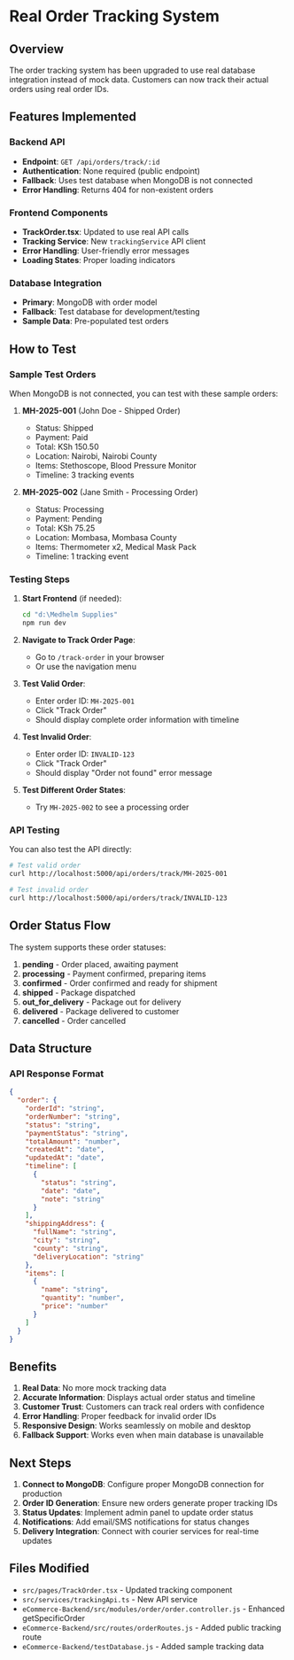 # Real Order Tracking System

## Overview
The order tracking system has been upgraded to use real database integration instead of mock data. Customers can now track their actual orders using real order IDs.

## Features Implemented

### Backend API
- **Endpoint**: `GET /api/orders/track/:id`
- **Authentication**: None required (public endpoint)
- **Fallback**: Uses test database when MongoDB is not connected
- **Error Handling**: Returns 404 for non-existent orders

### Frontend Components
- **TrackOrder.tsx**: Updated to use real API calls
- **Tracking Service**: New `trackingService` API client
- **Error Handling**: User-friendly error messages
- **Loading States**: Proper loading indicators

### Database Integration
- **Primary**: MongoDB with order model
- **Fallback**: Test database for development/testing
- **Sample Data**: Pre-populated test orders

## How to Test

### Sample Test Orders
When MongoDB is not connected, you can test with these sample orders:

1. **MH-2025-001** (John Doe - Shipped Order)
   - Status: Shipped
   - Payment: Paid
   - Total: KSh 150.50
   - Location: Nairobi, Nairobi County
   - Items: Stethoscope, Blood Pressure Monitor
   - Timeline: 3 tracking events

2. **MH-2025-002** (Jane Smith - Processing Order)
   - Status: Processing
   - Payment: Pending
   - Total: KSh 75.25
   - Location: Mombasa, Mombasa County
   - Items: Thermometer x2, Medical Mask Pack
   - Timeline: 1 tracking event

### Testing Steps

1. **Start Frontend** (if needed):
   ```bash
   cd "d:\Medhelm Supplies"
   npm run dev
   ```

2. **Navigate to Track Order Page**:
   - Go to `/track-order` in your browser
   - Or use the navigation menu

3. **Test Valid Order**:
   - Enter order ID: `MH-2025-001`
   - Click "Track Order"
   - Should display complete order information with timeline

4. **Test Invalid Order**:
   - Enter order ID: `INVALID-123`
   - Click "Track Order"
   - Should display "Order not found" error message

5. **Test Different Order States**:
   - Try `MH-2025-002` to see a processing order

### API Testing
You can also test the API directly:

```bash
# Test valid order
curl http://localhost:5000/api/orders/track/MH-2025-001

# Test invalid order
curl http://localhost:5000/api/orders/track/INVALID-123
```

## Order Status Flow

The system supports these order statuses:
1. **pending** - Order placed, awaiting payment
2. **processing** - Payment confirmed, preparing items
3. **confirmed** - Order confirmed and ready for shipment
4. **shipped** - Package dispatched
5. **out_for_delivery** - Package out for delivery
6. **delivered** - Package delivered to customer
7. **cancelled** - Order cancelled

## Data Structure

### API Response Format
```json
{
  "order": {
    "orderId": "string",
    "orderNumber": "string",
    "status": "string",
    "paymentStatus": "string", 
    "totalAmount": "number",
    "createdAt": "date",
    "updatedAt": "date",
    "timeline": [
      {
        "status": "string",
        "date": "date",
        "note": "string"
      }
    ],
    "shippingAddress": {
      "fullName": "string",
      "city": "string", 
      "county": "string",
      "deliveryLocation": "string"
    },
    "items": [
      {
        "name": "string",
        "quantity": "number",
        "price": "number"
      }
    ]
  }
}
```

## Benefits

1. **Real Data**: No more mock tracking data
2. **Accurate Information**: Displays actual order status and timeline
3. **Customer Trust**: Customers can track real orders with confidence
4. **Error Handling**: Proper feedback for invalid order IDs
5. **Responsive Design**: Works seamlessly on mobile and desktop
6. **Fallback Support**: Works even when main database is unavailable

## Next Steps

1. **Connect to MongoDB**: Configure proper MongoDB connection for production
2. **Order ID Generation**: Ensure new orders generate proper tracking IDs
3. **Status Updates**: Implement admin panel to update order status
4. **Notifications**: Add email/SMS notifications for status changes
5. **Delivery Integration**: Connect with courier services for real-time updates

## Files Modified

- `src/pages/TrackOrder.tsx` - Updated tracking component
- `src/services/trackingApi.ts` - New API service
- `eCommerce-Backend/src/modules/order/order.controller.js` - Enhanced getSpecificOrder
- `eCommerce-Backend/src/routes/orderRoutes.js` - Added public tracking route
- `eCommerce-Backend/testDatabase.js` - Added sample tracking data